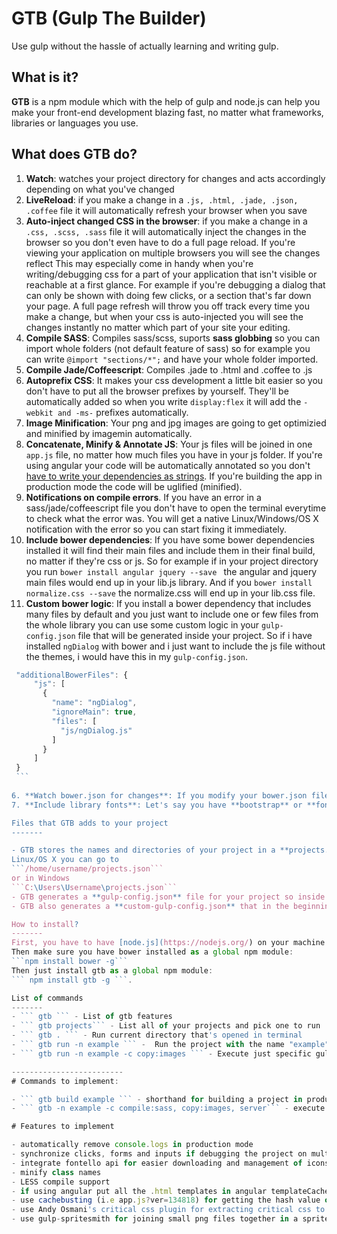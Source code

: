 # GTB (Gulp The Builder)

Use gulp without the hassle of actually learning and writing gulp.

What is it?
-------
**GTB** is a npm module which with the help of gulp and node.js can help you make your front-end development blazing fast, no matter what frameworks, libraries or languages you use.

What does GTB do?
-------

 1. **Watch**: watches your project directory for changes and acts accordingly depending on what you've changed
 2. **LiveReload**: if you make a change in a ```.js, .html, .jade, .json, .coffee``` file it will automatically refresh your browser when you save
 3. **Auto-inject changed CSS in the browser**: if you make a change in a ```.css, .scss, .sass``` file it will automatically inject the changes in the browser so you don't even have to do a full page reload. If you're viewing your application on multiple browsers you will see the changes reflect
This may especially come in handy when you're writing/debugging css for a part of your application that isn't visible or reachable at a first glance. For example if you're debugging a dialog that can only be shown with doing few clicks, or a section that's far down your page. 
A full page refresh will throw you off track every time you make a change, but when your css is auto-injected you will see the changes instantly no matter which part of your site your editing.
 2. **Compile SASS**: Compiles sass/scss, suports **sass globbing** so you can import whole folders (not default feature of sass) so for example you can write ```@import "sections/*";``` and have your whole folder imported.
 3. **Compile Jade/Coffeescript**: Compiles .jade to .html and .coffee to .js
 3. **Autoprefix CSS**: It makes your css development a little bit easier so you don't have to put all the browser prefixes by yourself. They'll be automatically added so when you write ``` display:flex ``` it will add the ```-webkit and -ms-``` prefixes automatically.
 4. **Image Minification**: Your png and jpg images are going to get optimizied and minified by imagemin automatically.
 5. **Concatenate, Minify & Annotate JS**: Your js files will be joined in one ``` app.js ``` file, no matter how much files you have in your js folder. If you're using angular your code will be automatically annotated so you don't [have to write your dependencies as strings](https://docs.angularjs.org/tutorial/step_05). If you're building the app in production mode  the code will be uglified (minified).
 6. **Notifications on compile errors**. If you have an error in a sass/jade/coffeescript file you don't have to open the terminal everytime to check what the error was. You will get a native Linux/Windows/OS X notification with the error so you can start fixing it immediately.
 6. **Include bower dependencies**: If you have some bower dependencies installed it will find their main files and include them in their final build, no matter if they're css or js. So for example if in your project directory you run ```bower install angular jquery --save ``` the angular and jquery main files would end up in your lib.js library. And if you ``` bower install normalize.css --save ``` the normalize.css will end up in your lib.css file. 
 7. **Custom bower logic**: If you install a bower dependency that includes many files by default and you just want to include one or few files from the whole library you can use some custom logic in your ```gulp-config.json``` file that will be generated inside your project. So if i have installed ```ngDialog``` with bower and i just want to include the js file without the themes, i would have this in my ```gulp-config.json```.
   ```javascript
    "additionalBowerFiles": {
	    "js": [
	      {
	        "name": "ngDialog",
	        "ignoreMain": true,
	        "files": [
	          "js/ngDialog.js"
	        ]
	      }
	    ]
    }
    ```
    
 6. **Watch bower.json for changes**: If you modify your bower.json file while gtb's watcher is running the dependencies you've added/deleted will be automatically added/deleted from your ```bower_components``` folder. Same logic goes if you pull a change from github and some of your collaborators added a new library in the bower.json it will be automatically be installed and you will get a notification.
 7. **Include library fonts**: Let's say you have **bootstrap** or **fontawesome** installed as a bower dependencies. GTB will take the fonts out of the library and copy them in your build folder and it will also modify their css files to link to the fonts properly. So you don't need to bother  to manually  copy or include the fonts.

Files that GTB adds to your project
-------

 - GTB stores the names and directories of your project in a **projects.json** file in your home directory. So if you want to manually edit it on 
 Linux/OS X you can go to
 ```/home/username/projects.json```
 or in Windows
  ```C:\Users\Username\projects.json``` 
 - GTB generates a **gulp-config.json** file for your project so inside of it you can specify the ```additionalBowerFiles```, ```ignoredFiles``` or all the settings that you want to set on a project level. If you use a revision control system like git or svn and add that file then the same config will be used by all of the contributors to the project.
 - GTB also generates a **custom-gulp-config.json** that in the beginning is a simple copy of **gulp-config.json** and it will override every setting from **gulp-config.json** So for example if on a project level the ```livereload``` setting is set to ```true``` but for some weird reason you hate livereload and want to disable it on your pc then you can edit the setting in the **custom-gulp.json**. If you use git or svn that file won't be added to the repository.

How to install?
-------
First, you have to have [node.js](https://nodejs.org/) on your machine.
Then make sure you have bower installed as a global npm module:
 ```npm install bower -g``` 
Then just install gtb as a global npm module:
 ``` npm install gtb -g ```.

List of commands
-------
 - ``` gtb ``` - List of gtb features
 - ``` gtb projects``` - List all of your projects and pick one to run
 - ``` gtb . ``` - Run current directory that's opened in terminal
 - ``` gtb run -n example ``` -  Run the project with the name "example", if - "example" doesn't exist in your projects, a prompt will be shown to add it
 - ``` gtb run -n example -c copy:images ``` - Execute just specific gulp task on the project
  
-------------------------
# Commands to implement:

- ``` gtb build example ``` - shorthand for building a project in production mode
- ``` gtb -n example -c compile:sass, copy:images, server``` - execute a specific list of tasks on the project

# Features to implement

 - automatically remove console.logs in production mode
 - synchronize clicks, forms and inputs if debugging the project on multiple devices at once
 - integrate fontello api for easier downloading and management of icons without the hassle of extracting archives, copying and pasting files
 - minify class names
 - LESS compile support
 - if using angular put all the .html templates in angular templateCache so they're not loaded separately
 - use cachebusting (i.e app.js?ver=134818) for getting the hash value of the files, to prevent the browser from caching js/css files that we need to be updated  
 - use Andy Osmani's critical css plugin for extracting critical css to the head of the page, so the user can see the content faster
 - use gulp-spritesmith for joining small png files together in a sprite and automatically generate css for them
